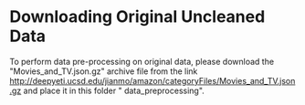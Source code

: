 # Downloading Original Uncleaned Data

To perform data pre-processing on original data, please download the "Movies_and_TV.json.gz" archive file from the link http://deepyeti.ucsd.edu/jianmo/amazon/categoryFiles/Movies_and_TV.json.gz and place it in this folder "
data_preprocessing".
